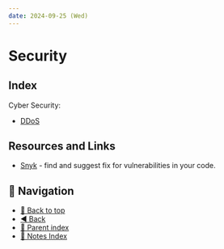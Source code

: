 ```yaml
---
date: 2024-09-25 (Wed)
---
```


# Security

## Index

Cyber Security:

- [DDoS](CyberSecurity/ddos.md)

## Resources and Links

- [Snyk](https://snyk.io/) - find and suggest fix for vulnerabilities in your
  code.

## 🧭 Navigation

- [🔼 Back to top](#security)
- [◀️ Back](../../index.md)
- [🔖 Parent index](../../index.md)
- [📑 Notes Index](../../index.md)
